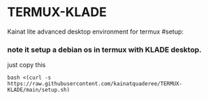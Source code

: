 # TERMUX-KLADE
Kainat lite advanced desktop environment for termux
#setup:
### note it setup a debian os in termux with KLADE desktop.
just copy this 
```
bash <(curl -s https://raw.githubusercontent.com/kainatquaderee/TERMUX-KLADE/main/setup.sh)
```
